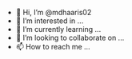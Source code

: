 - 👋 Hi, I’m @mdhaaris02
- 👀 I’m interested in ...
- 🌱 I’m currently learning ...
- 💞️ I’m looking to collaborate on ...
- 📫 How to reach me ...


